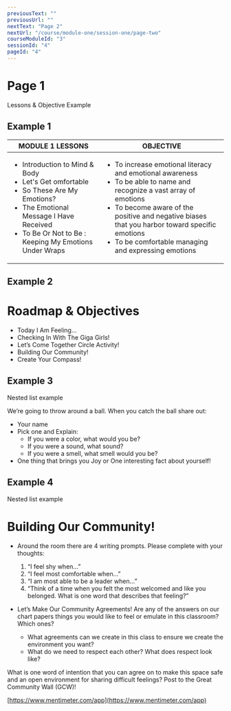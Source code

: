 ```yaml
---
previousText: ""
previousUrl: ""
nextText: "Page 2"
nextUrl: "/course/module-one/session-one/page-two"
courseModuleId: "3"
sessionId: "4"
pageId: "4"
---
```



# Page 1

Lessons & Objective Example

## Example 1

| MODULE 1 LESSONS                                                                                                                                                                                                        | OBJECTIVE                                                                                                                                                                                                                                                                                                   |
| ----------------------------------------------------------------------------------------------------------------------------------------------------------------------------------------------------------------------- | ----------------------------------------------------------------------------------------------------------------------------------------------------------------------------------------------------------------------------------------------------------------------------------------------------------- |
| <ul><li>Introduction to Mind & Body</li><li>Let's Get omfortable</li><li>So These Are My Emotions?</li><li>The Emotional Message I Have Received</li><li>To Be Or Not to Be : Keeping My Emotions Under Wraps</li></ul> | <ul> <li>To increase emotional literacy and emotional awareness</li><li>To be able to name and recognize a vast array of emotions</li><li>To become aware of the positive and negative biases that you harbor toward specific emotions</li><li>To be comfortable managing and expressing emotions</li></ul> |

## Example 2

# Roadmap & Objectives

- Today I Am Feeling…
- Checking In With The Giga Girls!
- Let’s Come Together Circle Activity!
- Building Our Community!
- Create Your Compass!

## Example 3

Nested list example

We’re going to throw around a ball.
When you catch the ball share out:

- Your name
- Pick one and Explain:
  - If you were a color, what would you be?
  - If you were a sound, what sound?
  - If you were a smell, what smell would you be?
- One thing that brings you Joy or One interesting fact about yourself!

## Example 4
Nested list example




# Building Our Community!

- Around the room there are 4 writing prompts. Please complete with your thoughts:
  1. “I feel shy when…”
  2. “I feel most comfortable when…”
  3. “I am most able to be a leader when…”
  4. “Think of a time when you felt the most welcomed and like you belonged. What is one word that describes that feeling?”
- Let’s Make Our Community Agreements! Are any of the answers on our chart papers things you would like to feel or emulate in this classroom? Which ones?

  - What agreements can we create in this class to ensure we create the environment you want?
  - What do we need to respect each other? What does respect look like?

What is one word of intention that you can agree on to make this space safe and an open environment for sharing difficult feelings? Post to the Great Community Wall (GCW)!

[https://www.mentimeter.com/app](https://www.mentimeter.com/app)

